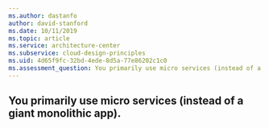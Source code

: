 ```yaml
---
ms.author: dastanfo
author: david-stanford
ms.date: 10/11/2019
ms.topic: article
ms.service: architecture-center
ms.subservice: cloud-design-principles
ms.uid: 4d65f9fc-32bd-4ede-8d5a-77e86202c1c0
ms.assessment_question: You primarily use micro services (instead of a giant monolithic app).
---
```

## You primarily use micro services (instead of a giant monolithic app).


